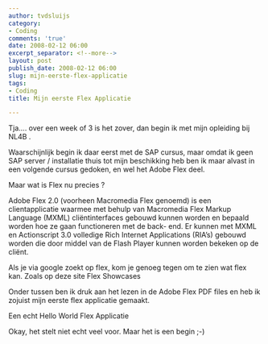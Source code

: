 ```yaml
---
author: tvdsluijs
category:
- Coding
comments: 'true'
date: 2008-02-12 06:00
excerpt_separator: <!--more-->
layout: post
publish_date: 2008-02-12 06:00
slug: mijn-eerste-flex-applicatie
tags:
- Coding
title: Mijn eerste Flex Applicatie

---
```

Tja…. over een week of 3 is het zover, dan begin ik met mijn opleiding bij
NL4B .  
  
Waarschijnlijk begin ik daar eerst met de SAP cursus, maar omdat ik geen SAP
server / installatie thuis tot mijn beschikking heb ben ik maar alvast in een
volgende cursus gedoken, en wel het Adobe Flex deel.  
  
Maar wat is Flex nu precies ?  
  
Adobe Flex 2.0 (voorheen Macromedia Flex genoemd) is een clientapplicatie
waarmee met behulp van Macromedia Flex Markup Language (MXML) cliëntinterfaces
gebouwd kunnen worden en bepaald worden hoe ze gaan functioneren met de back-
end. Er kunnen met MXML en Actionscript 3.0 volledige Rich Internet
Applications (RIA’s) gebouwd worden die door middel van de Flash Player kunnen
worden bekeken op de cliënt.  
  
Als je via google zoekt op flex, kom je genoeg tegen om te zien wat flex kan.
Zoals op deze site Flex Showcases  
  
Onder tussen ben ik druk aan het lezen in de Adobe Flex PDF files en heb ik
zojuist mijn eerste flex applicatie gemaakt.  
  
Een echt Hello World Flex Applicatie  
  
  
Okay, het stelt niet echt veel voor. Maar het is een begin ;-)

